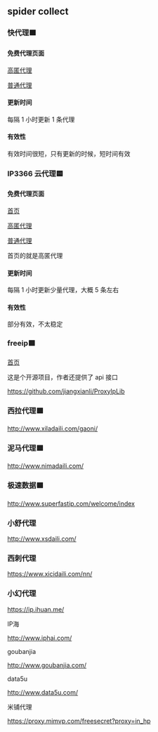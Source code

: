 ## spider collect

### 快代理🟧

#### 免费代理页面

[高匿代理](https://www.kuaidaili.com/free/inha/1/)

[普通代理](https://www.kuaidaili.com/free/intr/1/)

#### 更新时间

每隔 1 小时更新 1 条代理

#### 有效性

有效时间很短，只有更新的时候，短时间有效

### IP3366 云代理🟨

#### 免费代理页面

[首页](http://www.ip3366.net/)

[高匿代理](http://www.ip3366.net/free/?stype=1&page=1)

[普通代理](http://www.ip3366.net/free/?stype=2)

首页的就是高匿代理

#### 更新时间

每隔 1 小时更新少量代理，大概 5 条左右

#### 有效性

部分有效，不太稳定

### freeip🟩

[首页](https://www.freeip.top/?page=1)

这是个开源项目，作者还提供了 api 接口

https://github.com/jiangxianli/ProxyIpLib

### 西拉代理🟩

http://www.xiladaili.com/gaoni/

### 泥马代理🟩

http://www.nimadaili.com/

### 极速数据🟩

http://www.superfastip.com/welcome/index

### 小舒代理

http://www.xsdaili.com/

### 西刺代理

https://www.xicidaili.com/nn/

### 小幻代理

https://ip.ihuan.me/

IP海

http://www.iphai.com/

goubanjia

http://www.goubanjia.com/

data5u

http://www.data5u.com/

米铺代理

https://proxy.mimvp.com/freesecret?proxy=in_hp

